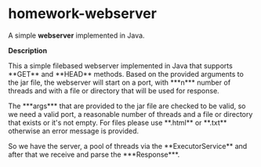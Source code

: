 # homework-webserver
A simple **webserver** implemented in Java.

**Description**
<p>This a simple filebased webserver implemented in Java that supports **GET** and **HEAD** methods. Based on the provided arguments to the jar file, the webserver will start on a port, with ***n*** number of threads and with a file or directory that will be used for response.</p>
<p>The ***args*** that are provided to the jar file are checked to be valid, so we need a valid port, a reasonable number of threads and a file or directory that exists or it's not empty. For files please use **.html** or **.txt** otherwise an error message is provided.</p>
<p>So we have the server, a pool of threads via the **ExecutorService** and after that we receive and parse the ***Response***.</p>

